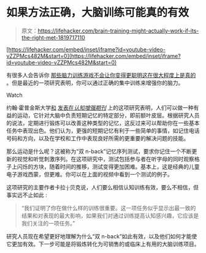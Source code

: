 # 如果方法正确，大脑训练可能真的有效

> 原文：<https://lifehacker.com/brain-training-might-actually-work-if-its-the-right-met-1819717110>

 [https://lifehacker.com/embed/inset/iframe?id=youtube-video-vZZPMcs482M&start=0](https://lifehacker.com/embed/inset/iframe?id=youtube-video-vZZPMcs482M&start=0) 

有很多人会告诉你 [那些脑力训练游戏不会让你变得更聪明](https://lifehacker.com/brain-games-wont-make-you-smarter-study-says-5521187)[这在很大程度上是真的](https://gizmodo.com/lumosity-brain-games-are-bullshit-1649901132) 。但是最近的一项研究表明，你可以通过正确的集中训练来增强你的脑力。

Watch

约翰·霍普金斯大学[和](http://releases.jhu.edu/2017/10/17/johns-hopkins-finds-training-exercise-that-boosts-brain-power/) [发表在*认知增强期刊*](https://link.springer.com/journal/41465) 上的这项研究表明，人们可以做一种有益的运动，它针对大脑中负责短期记忆的特定部分，即前额叶皮层。根据研究人员的说法，定期进行锻炼可以改善这种类型的记忆，这反过来可以帮助你在一些基本任务中表现出色。他们认为，更强的短期记忆有利于一些简单的事情，如记住电话号码和方向，以及在学校和工作中表现良好所需的更重要的解决问题的技能。

那么运动是什么呢？这被称为“双 n-back”记忆序列测试，要求你记住一个不断更新的视觉和听觉刺激序列。在这项研究中，测试包括参与者在听字母的同时观察格子上闪烁的方块，随着时间的推移，测试变得更加困难。基本上，这是经典的儿童电子游戏西蒙，但更难。你可以在上面的视频中看到一个测试的例子。

这项研究的主要作者卡拉·j·贝克说，人们要么相信认知训练有效，要么不相信，但事实远不止如此 :

> “我们证明了你在做什么样的训练很重要。这一项任务似乎显示出最一致的结果和对表现的最大影响，如果我们对通过训练提高认知感兴趣，它应该是我们关注的一项任务。”

研究人员现在希望更好地理解为什么“双 n-back”如此有效，以及他们如何才能使它更加有效。下一步可能是将锻炼转化为可销售的或临床上有用的大脑训练项目。